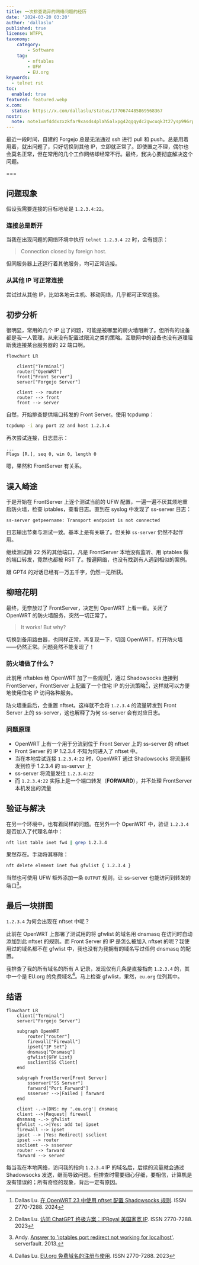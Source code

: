 ```yaml
---
title: 一次排查诡异的网络问题的经历
date: '2024-03-20 03:20'
author: 'dallaslu'
published: true
license: WTFPL
taxonomy:
    category:
        - Software
    tag:
        - nftables
        - UFW
        - EU.org
keywords:
  - telnet rst
toc:
  enabled: true
featured: featured.webp
x.com:
  status: https://x.com/dallaslu/status/1770674485869568367
nostr:
  note: note1vmf4ddxzxzkfar9xasds4plah5alxpg42qgqydc2gwcuqk3t27ysp996rp
---
```


最近一段时间，自建的 Forgejo 总是无法通过 ssh 进行 pull 和 push。总是用着用着，就出问题了，只好切换到其他 IP，立即就正常了。即使置之不理，偶尔也会莫名正常，但在常用的几个工作网络却经常不行。最终，我决心要彻底解决这个问题。

===

## 问题现象

假设我需要连接的目标地址是 `1.2.3.4:22`。

### 连接总是断开

当我在出现问题的网络环境中执行 `telnet 1.2.3.4 22` 时，会有提示：

> Connection closed by foreign host.

但同服务器上还运行着其他服务，均可正常连接。

### 从其他 IP 可正常连接

尝试过从其他 IP，比如各地云主机、移动网络，几乎都可正常连接。

## 初步分析

很明显，常用的几个 IP 出了问题，可能是被哪里的房火墙阻断了。但所有的设备都是我一人管理，从来没有配置过限流之类的策略。互联网中的设备也没有道理阻断我连接某台服务器的 22 端口啊。

```mermaid
flowchart LR

    client["Terminal"]
    router["OpenWRT"]
    front["Front Server"]
    server["Forgejo Server"]

    client --> router
    router --> front
    front --> server
```

自然，开始排查提供端口转发的 Front Server。使用 tcpdump：

```bash
tcpdump -i any port 22 and host 1.2.3.4
```

再次尝试连接，日志显示：

```log
...
Flags [R.], seq 0, win 0, length 0
```

嗯，果然和 FrontServer 有关系。

## 误入崎途

于是开始在 FrontServer 上逐个测试当前的 UFW 配置，一遍一遍不厌其烦地重启防火墙，检查 iptables，查看日志。直到在 syslog 中发现了 ss-server 日志：

```log
ss-server getpeername: Transport endpoint is not connected
```

日志输出节奏与测试一致。基本上是有关联了。但关掉 `ss-server` 仍然不起作用。

继续测试除 22 外的其他端口，凡是 FrontServer 本地没有监听、用 iptables 做的端口转发，竟然也都被 RST 了。搜遍网络，也没有找到有人遇到相似的案例。

跟 GPT4 的对话已经有一万五千字，仍然一无所获。

## 柳暗花明

最终，无奈放过了 FrontServer，决定到 OpenWRT 上看一看。关闭了 OpenWRT 的防火墙服务，突然一切正常了。

> It works! But why?

切换到备用路由器，也同样正常。再复现一下，切回 OpenWRT，打开防火墙——仍然正常。问题竟然不能复现了！

### 防火墙做了什么？

此前用 nftables 给 OpenWRT 加了一些规则[^openwrt-nftables]，通过 Shadowsocks 连接到 FrontServer，FrontServer 上配置了一个住宅 IP 的分流策略[^iproyal]，这样就可以方便地使用住宅 IP 访问各种服务。

防火墙重启后，会重置 nftset。这样就不会将 `1.2.3.4` 的流量转发到 Front Server 上的 ss-server，这也解释了为何 ss-server 会有对应日志。

### 问题原理

* OpenWRT 上有一个用于分流到位于 Front Server 上的 ss-server 的 nftset
* Front Server 的 IP 1.2.3.4 不知为何进入了 nftset 中。
* 当在本地尝试连接 `1.2.3.4:22` 时，OpenWRT 通过 Shadowsocks 将流量转发到位于 1.2.3.4 的 ss-server 上
* ss-server 将流量发往 `1.2.3.4:22`
* 而 `1.2.3.4:22` 实际上是一个端口转发（**FORWARD**），并不处理 FrontServer 本机发出的流量

## 验证与解决

在另一个环境中，也有着同样的问题。在另外一个 OpenWRT 中，验证 `1.2.3.4` 是否加入了代理名单中：

```bash
nft list table inet fw4 | grep 1.2.3.4
```

果然存在。手动将其移除：

```bash
nft delete element inet fw4 gfwlist { 1.2.3.4 }
```

当然也可使用 UFW 额外添加一条 `OUTPUT` 规则，让 ss-server 也能访问到转发的端口[^iptables-output]。

## 最后一块拼图

`1.2.3.4` 为何会出现在 nftset 中呢？

此前在 OpenWRT 上部署了测试用的将 gfwlist 的域名用 dnsmasq 在访问时自动添加到此 nftset 的规则。而 Front Server 的 IP 是怎么被加入 nftset 的呢？我使用过的域名都不在 gfwlist 中，我也没有为我拥有的域名写过任何 dnsmasq 的配置。

我排查了我的所有域名的所有 A 记录，发现仅有几条是直接指向 `1.2.3.4` 的，其中一个是 EU.org 的免费域名[^eudotorg]。马上检查 gfwlist，果然，`eu.org` 位列其中。

## 结语

```mermaid
flowchart LR
    client["Terminal"]
    server["Forgejo Server"]

    subgraph OpenWRT
        router["router"]
        firewall["Firewall"]
        ipset{"IP Set"}
        dnsmasq["Dnsmasq"]
        gfwlist{GFW List}
        ssclient[SS Client]
    end

    subgraph FrontServer[Front Server]
        ssserver["SS Server"]
        farward["Port Farward"]
        ssserver -->|Failed | farward
    end

    client -.->|DNS: my '.eu.org'| dnsmasq
    client -->|Request| firewall
    dnsmasq -.-> gfwlist
    gfwlist -.->|Yes: add to| ipset
    firewall --> ipset
    ipset --> |Yes: Redirect| ssclient
    ipset --> router
    ssclient --> ssserver
    router --> farward
    farward --> server
```

每当我在本地网络，访问我的指向 `1.2.3.4` IP 的域名后，后续的流量就会通过 Shadowsocks 发送，继而导致问题。但排查时需要细心仔细，要相信，计算机是没有错误的；所有奇怪的现象，背后一定有原因。

[^openwrt-nftables]: Dallas Lu. [在 OpenWRT 23 中使用 nftset 配置 Shadowsocks 规则](/openwrt-23-shadowsocks-nftset-nftables/). ISSN 2770-7288. 2024
[^iproyal]: Dallas Lu. [访问 ChatGPT 终极方案：IPRoyal 美国家宽 IP](/iproyal-usa-static-residential-proxies/). ISSN 2770-7288. 2023
[^eudotorg]: Dallas Lu. [EU.org 免费域名的注册与使用](/eu-org-domain-register-usage/). ISSN 2770-7288. 2023
[^iptables-output]: Andy. [Answer to 'iptables port redirect not working for localhost'](https://serverfault.com/a/211544). serverfault. 2013.